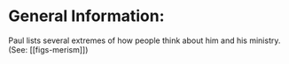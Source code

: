 # General Information:

Paul lists several extremes of how people think about him and his ministry. (See: [[figs-merism]])